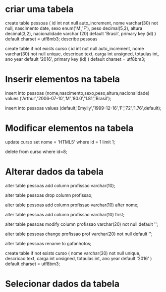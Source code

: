 # criar uma tabela

create table pessoas (
id int not null auto_increment, <!--Parametro, definição e preenchimento automatico-->
nome varchar(30) not null,
nascimento date, <!-- Parametros e definição--> 
sexo enum('M','F'),
peso decimal(5,2),
altura decimal(3,2),
nacionalidade varchar (20) default 'Brasil',
primary key (id)
) default charset = utf8mb3;
describe pessoas <!-- Escrever na tabela-->

create table if not exists curso ( <!-- criar tabela se ela não existe -->
id int not null auto_increment,
nome varchar(30) not null unique,  <!-- Obrigatório e único -->
descricao text,
carga int unsigned,
totaulas int,
ano year default '2016',
primary key (id) <!-- Chave primária -->
) default charset = utf8bm3;
# Inserir elementos na tabela

insert into pessoas <!-- inserir na tabela  -->
(nome,nascimento,sexo,peso,altura,nacionalidade) <!-- parametros  -->
values
('Arthur','2006-07-10','M','80.0','1.81','Brasil'); <!-- Valores -->

<!-- Simplificado -->
insert into pessoas values <!-- valores na mesma posição da tabela -->
(default,'Emylly','1999-12-16','F','72','1.76',default);

# Modificar elementos na tabela

update curso <!-- Altere o valor onde = ? -->
set nome = 'HTML5' where id = 1 <!-- set do valor -->
limit 1; <!-- Limita a quantidade de linhas que esse código pode atingir -->

delete from curso <!-- deletar linha -->
where id=8;

# Alterar dados da tabela

alter table pessoas <!-- Alterar tabela -->
add column profissao varchar(10); <!-- Adicionar coluna -->

alter table pessoas
drop column profissao; <!-- Deletar coluna -->

alter table pessoas
add column profissao varchar(10) after nome; <!-- Depois da coluna -->

alter table pessoas
add column profissao varchar(10) first; <!-- Primeira coluna -->

alter table pessoas
modify column profissao varchar(20) not null default ''; <!-- Modificar detalhes da coluna -->

alter table pessoas
change profissao prof varchar(20) not null default ''; <!-- Modificar nome e detalhes da coluna (obrigatótio) -->

alter table pessoas
rename to gafanhotos; <!-- Alterar nome da tabela -->

create table if not exists curso (
	nome varchar(30) not null unique,
    descricao text,
    carga int unsigned,
    totaulas int,
    ano year default '2016'
) default charset = utf8bm3;


# Selecionar dados da tabela





